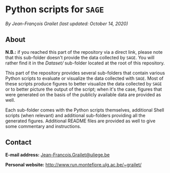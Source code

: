 # Python scripts for `SAGE`

*By Jean-François Grailet (last updated: October 14, 2020)*

## About

**N.B.:** if you reached this part of the repository via a direct link, please note that this 
sub-folder doesn't provide the data collected by `SAGE`. You will rather find it in the 
*Dataset/* sub-folder located at the root of this repository.

This part of the repository provides several sub-folders that contain various Python scripts to 
evaluate or visualize the data collected with `SAGE`. Most of these scripts produce figures to 
better visualize the data collected by `SAGE` or to better picture the output of the script; when 
it's the case, figures that were generated on the basis of the publicly available data are 
provided as well.

Each sub-folder comes with the Python scripts themselves, additional Shell scripts (when relevant) 
and additional sub-folders providing all the generated figures. Additional README files are 
provided as well to give some commentary and instructions.

## Contact

**E-mail address:** Jean-Francois.Grailet@uliege.be

**Personal website:** http://www.run.montefiore.ulg.ac.be/~grailet/
